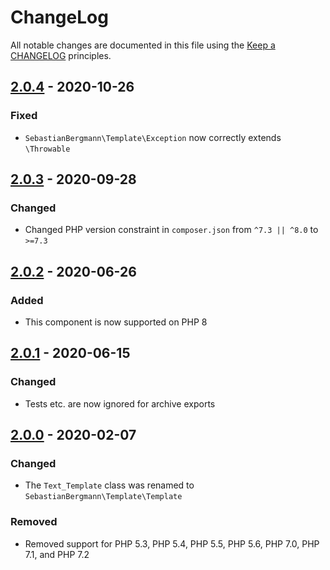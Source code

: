 # ChangeLog

All notable changes are documented in this file using the [Keep a CHANGELOG](http://keepachangelog.com/) principles.

## [2.0.4] - 2020-10-26

### Fixed

* `SebastianBergmann\Template\Exception` now correctly extends `\Throwable`

## [2.0.3] - 2020-09-28

### Changed

* Changed PHP version constraint in `composer.json` from `^7.3 || ^8.0` to `>=7.3`

## [2.0.2] - 2020-06-26

### Added

* This component is now supported on PHP 8

## [2.0.1] - 2020-06-15

### Changed

* Tests etc. are now ignored for archive exports

## [2.0.0] - 2020-02-07

### Changed

* The `Text_Template` class was renamed to `SebastianBergmann\Template\Template`

### Removed

* Removed support for PHP 5.3, PHP 5.4, PHP 5.5, PHP 5.6, PHP 7.0, PHP 7.1, and PHP 7.2 

[2.0.4]: https://github.com/sebastianbergmann/php-text-template/compare/2.0.3...2.0.4
[2.0.3]: https://github.com/sebastianbergmann/php-text-template/compare/2.0.2...2.0.3
[2.0.2]: https://github.com/sebastianbergmann/php-text-template/compare/2.0.1...2.0.2
[2.0.1]: https://github.com/sebastianbergmann/php-text-template/compare/2.0.0...2.0.1
[2.0.0]: https://github.com/sebastianbergmann/php-text-template/compare/1.2.1...2.0.0
